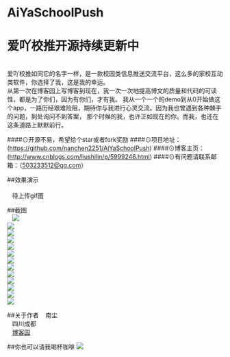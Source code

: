 # AiYaSchoolPush
# 爱吖校推开源持续更新中
<br>
   爱吖校推如同它的名字一样，是一款校园类信息推送交流平台，这么多的家校互动类软件，你选择了我，这是我的幸运。<br>
从第一次在博客园上写博客到现在，我一次一次地提高博文的质量和代码的可读性，都是为了你们，因为有你们，才有我。
    我从一个一个的demo到从0开始做这个app，一路历经艰难险阻，期待你与我进行心灵交流。因为我也曾遇到各种棘手的问题，到处询问不到答案，
    那个时候的我，也许正如现在的你。而我，也还在这条道路上默默前行。
    
####⊙开源不易，希望给个star或者fork奖励
####⊙项目地址：(https://github.com/nanchen2251/AiYaSchoolPush)
####⊙博客主页：(http://www.cnblogs.com/liushilin/p/5999246.html)
####⊙有问题请联系邮箱：（503233512@qq.com）
    
##效果演示<br><br>
    待上传gif图
    
##截图<br>
    ![](https://github.com/nanchen2251/AiYaSchoolPush/blob/master/photo/screen1.jpg)                  
    ![](https://github.com/nanchen2251/AiYaSchoolPush/blob/master/photo/screen2.jpg)                 
    ![](https://github.com/nanchen2251/AiYaSchoolPush/blob/master/photo/screen3.jpg)                 
    ![](https://github.com/nanchen2251/AiYaSchoolPush/blob/master/photo/screen4.jpg)                 
    ![](https://github.com/nanchen2251/AiYaSchoolPush/blob/master/photo/screen5.jpg)                 
    ![](https://github.com/nanchen2251/AiYaSchoolPush/blob/master/photo/screen6.jpg)                 
    ![](https://github.com/nanchen2251/AiYaSchoolPush/blob/master/photo/screen7.jpg)                 
    ![](https://github.com/nanchen2251/AiYaSchoolPush/blob/master/photo/screen8.jpg)                 
    ![](https://github.com/nanchen2251/AiYaSchoolPush/blob/master/photo/screen9.jpg)                 
    ![](https://github.com/nanchen2251/AiYaSchoolPush/blob/master/photo/screen10.jpg)                 
    ![](https://github.com/nanchen2251/AiYaSchoolPush/blob/master/photo/screen11.jpg)                 
    ![](https://github.com/nanchen2251/AiYaSchoolPush/blob/master/photo/screen12.jpg)                 
    ![](https://github.com/nanchen2251/AiYaSchoolPush/blob/master/photo/screen13.jpg)                 
    
##关于作者
    南尘<br>
    四川成都<br>
    [博客园](http://www.cnblogs.com/liushilin/)
    
##你也可以请我喝杯咖啡
   ![](https://github.com/nanchen2251/AiYaSchoolPush/blob/master/photo/apay.png)
    
